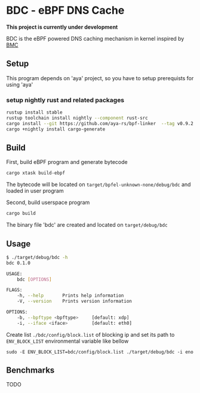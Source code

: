 # BDC - eBPF DNS Cache

**This project is currently under development**

BDC is the eBPF powered DNS caching mechanism in kernel inspired by [BMC](https://www.usenix.org/conference/nsdi21/presentation/ghigoff)

## Setup

This program depends on 'aya' project, so you have to setup prerequists for using 'aya'

### setup nightly rust and related packages

```bash
rustup install stable
rustup toolchain install nightly --component rust-src
cargo install --git https://github.com/aya-rs/bpf-linker  --tag v0.9.2 --no-default-features --features rust-llvm -- bpf-linker
cargo +nightly install cargo-generate
```

## Build

First, build eBPF program and generate bytecode

```bash
cargo xtask build-ebpf
```

The bytecode will be located on `target/bpfel-unknown-none/debug/bdc` and loaded in user program

Second, build userspace program

```bash
cargo build
```

The binary file 'bdc' are created and located on `target/debug/bdc`

## Usage

```bash
$ ./target/debug/bdc -h
bdc 0.1.0

USAGE:
    bdc [OPTIONS]

FLAGS:
    -h, --help       Prints help information
    -V, --version    Prints version information

OPTIONS:
    -b, --bpftype <bpftype>     [default: xdp]
    -i, --iface <iface>         [default: eth0]
```

Create list `./bdc/config/block.list` of blocking ip and set its path to `ENV_BLOCK_LIST` environmental variable like bellow

```
sudo -E ENV_BLOCK_LIST=bdc/config/block.list ./target/debug/bdc -i eno
```

## Benchmarks

TODO
